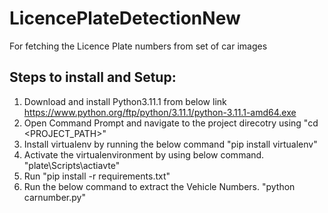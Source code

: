 # LicencePlateDetectionNew
For fetching the Licence Plate numbers from set of car images


Steps to install and Setup:
--------------------------
1. Download and install Python3.11.1 from below link
	https://www.python.org/ftp/python/3.11.1/python-3.11.1-amd64.exe
2. Open Command Prompt and navigate to the project direcotry using "cd <PROJECT_PATH>"
3. Install virtualenv by running the below command
	"pip install virtualenv"
4. Activate the virtualenvironment by using below command.
	"plate\Scripts\actiavte"
5. Run "pip install -r requirements.txt"
6. Run the below command to extract the Vehicle Numbers.
	"python carnumber.py"
